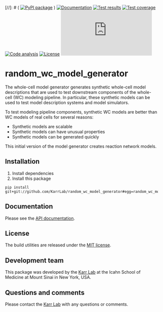 [//]: # ( [![PyPI package](https://img.shields.io/pypi/v/random_wc_model_generator.svg)](https://pypi.python.org/pypi/random_wc_model_generator) )
[![Documentation](https://img.shields.io/badge/docs-latest-brightgreen.svg)](http://code.karrlab.org/view_docs.php?package=random_wc_model_generator)
[![Test results](https://circleci.com/gh/KarrLab/random_wc_model_generator.svg?style=shield&circle-token=6965e63dcc639d776121b0dde0ce6bcf142c3624)](https://circleci.com/gh/KarrLab/random_wc_model_generator)
[![Test coverage](https://coveralls.io/repos/github/KarrLab/random_wc_model_generator/badge.svg?t=CQo40O)](https://coveralls.io/github/KarrLab/random_wc_model_generator)
[![Code analysis](https://api.codeclimate.com/v1/badges/a9d32ece26a8d3c363e0/maintainability)](https://codeclimate.com/repos/5a5a4c14c6d48802930020d9)
[![License](https://img.shields.io/github/license/KarrLab/random_wc_model_generator.svg)](LICENSE)
![Analytics](https://ga-beacon.appspot.com/UA-86759801-1/random_wc_model_generator/README.md?pixel)

# random_wc_model_generator

The whole-cell model generator generates synthetic whole-cell model descriptions that are used to test downstream components of the whole-cell (WC) modeling pipeline. In particular, these synthetic models can be used to test model description systems and model simulators.

To test modeling pipeline components, synthetic WC models are better than WC models of real cells for several reasons:

* Synthetic models are scalable
* Synthetic models can have unusual properties
* Synthetic models can be generated quickly

This initial version of the model generator creates reaction network models.

## Installation
1. Install dependencies
2. Install this package 
  ```
  pip install git+git://github.com/KarrLab/random_wc_model_generator#egg=random_wc_model_generator
  ```

## Documentation
Please see the [API documentation](http://random_wc_model_generator.readthedocs.io).

## License
The build utilities are released under the [MIT license](LICENSE).

## Development team
This package was developed by the [Karr Lab](http://www.karrlab.org) at the Icahn School of Medicine at Mount Sinai in New York, USA.

## Questions and comments
Please contact the [Karr Lab](http://www.karrlab.org) with any questions or comments.
